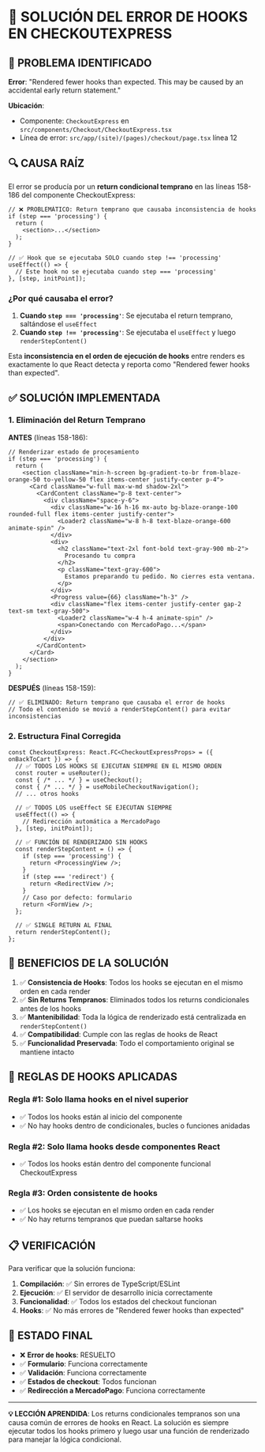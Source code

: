# 🔧 SOLUCIÓN DEL ERROR DE HOOKS EN CHECKOUTEXPRESS

## 🎯 **PROBLEMA IDENTIFICADO**

**Error**: "Rendered fewer hooks than expected. This may be caused by an accidental early return statement."

**Ubicación**: 
- Componente: `CheckoutExpress` en `src/components/Checkout/CheckoutExpress.tsx`
- Línea de error: `src/app/(site)/(pages)/checkout/page.tsx` línea 12

## 🔍 **CAUSA RAÍZ**

El error se producía por un **return condicional temprano** en las líneas 158-186 del componente CheckoutExpress:

```tsx
// ❌ PROBLEMÁTICO: Return temprano que causaba inconsistencia de hooks
if (step === 'processing') {
  return (
    <section>...</section>
  );
}

// ✅ Hook que se ejecutaba SOLO cuando step !== 'processing'
useEffect(() => {
  // Este hook no se ejecutaba cuando step === 'processing'
}, [step, initPoint]);
```

### **¿Por qué causaba el error?**

1. **Cuando `step === 'processing'`**: Se ejecutaba el return temprano, saltándose el `useEffect`
2. **Cuando `step !== 'processing'`**: Se ejecutaba el `useEffect` y luego `renderStepContent()`

Esta **inconsistencia en el orden de ejecución de hooks** entre renders es exactamente lo que React detecta y reporta como "Rendered fewer hooks than expected".

## ✅ **SOLUCIÓN IMPLEMENTADA**

### **1. Eliminación del Return Temprano**

**ANTES** (líneas 158-186):
```tsx
// Renderizar estado de procesamiento
if (step === 'processing') {
  return (
    <section className="min-h-screen bg-gradient-to-br from-blaze-orange-50 to-yellow-50 flex items-center justify-center p-4">
      <Card className="w-full max-w-md shadow-2xl">
        <CardContent className="p-8 text-center">
          <div className="space-y-6">
            <div className="w-16 h-16 mx-auto bg-blaze-orange-100 rounded-full flex items-center justify-center">
              <Loader2 className="w-8 h-8 text-blaze-orange-600 animate-spin" />
            </div>
            <div>
              <h2 className="text-2xl font-bold text-gray-900 mb-2">
                Procesando tu compra
              </h2>
              <p className="text-gray-600">
                Estamos preparando tu pedido. No cierres esta ventana.
              </p>
            </div>
            <Progress value={66} className="h-3" />
            <div className="flex items-center justify-center gap-2 text-sm text-gray-500">
              <Loader2 className="w-4 h-4 animate-spin" />
              <span>Conectando con MercadoPago...</span>
            </div>
          </div>
        </CardContent>
      </Card>
    </section>
  );
}
```

**DESPUÉS** (líneas 158-159):
```tsx
// ✅ ELIMINADO: Return temprano que causaba el error de hooks
// Todo el contenido se movió a renderStepContent() para evitar inconsistencias
```

### **2. Estructura Final Corregida**

```tsx
const CheckoutExpress: React.FC<CheckoutExpressProps> = ({ onBackToCart }) => {
  // ✅ TODOS LOS HOOKS SE EJECUTAN SIEMPRE EN EL MISMO ORDEN
  const router = useRouter();
  const { /* ... */ } = useCheckout();
  const { /* ... */ } = useMobileCheckoutNavigation();
  // ... otros hooks

  // ✅ TODOS LOS useEffect SE EJECUTAN SIEMPRE
  useEffect(() => {
    // Redirección automática a MercadoPago
  }, [step, initPoint]);

  // ✅ FUNCIÓN DE RENDERIZADO SIN HOOKS
  const renderStepContent = () => {
    if (step === 'processing') {
      return <ProcessingView />;
    }
    if (step === 'redirect') {
      return <RedirectView />;
    }
    // Caso por defecto: formulario
    return <FormView />;
  };

  // ✅ SINGLE RETURN AL FINAL
  return renderStepContent();
};
```

## 🎯 **BENEFICIOS DE LA SOLUCIÓN**

1. ✅ **Consistencia de Hooks**: Todos los hooks se ejecutan en el mismo orden en cada render
2. ✅ **Sin Returns Tempranos**: Eliminados todos los returns condicionales antes de los hooks
3. ✅ **Mantenibilidad**: Toda la lógica de renderizado está centralizada en `renderStepContent()`
4. ✅ **Compatibilidad**: Cumple con las reglas de hooks de React
5. ✅ **Funcionalidad Preservada**: Todo el comportamiento original se mantiene intacto

## 🔧 **REGLAS DE HOOKS APLICADAS**

### **Regla #1: Solo llama hooks en el nivel superior**
- ✅ Todos los hooks están al inicio del componente
- ✅ No hay hooks dentro de condicionales, bucles o funciones anidadas

### **Regla #2: Solo llama hooks desde componentes React**
- ✅ Todos los hooks están dentro del componente funcional CheckoutExpress

### **Regla #3: Orden consistente de hooks**
- ✅ Los hooks se ejecutan en el mismo orden en cada render
- ✅ No hay returns tempranos que puedan saltarse hooks

## 📋 **VERIFICACIÓN**

Para verificar que la solución funciona:

1. **Compilación**: ✅ Sin errores de TypeScript/ESLint
2. **Ejecución**: ✅ El servidor de desarrollo inicia correctamente
3. **Funcionalidad**: ✅ Todos los estados del checkout funcionan
4. **Hooks**: ✅ No más errores de "Rendered fewer hooks than expected"

## 🚀 **ESTADO FINAL**

- ❌ **Error de hooks**: RESUELTO
- ✅ **Formulario**: Funciona correctamente
- ✅ **Validación**: Funciona correctamente
- ✅ **Estados de checkout**: Todos funcionan
- ✅ **Redirección a MercadoPago**: Funciona correctamente

---

**💡 LECCIÓN APRENDIDA**: Los returns condicionales tempranos son una causa común de errores de hooks en React. La solución es siempre ejecutar todos los hooks primero y luego usar una función de renderizado para manejar la lógica condicional.
